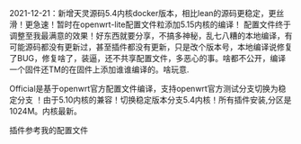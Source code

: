 2021-12-21：新增天灵源码5.4内核docker版本，相比lean的源码更稳定，更丝滑！更急速！暂时在openwrt-lite配置文件粒添加5.15内核的编译！
配置文件终于调整至我最满意的效果！好东西就要分享，不搞多神秘，乱七八糟的本地编译，有可能源码都没有更新过，甚至插件都没有更新，只是改个版本号，本地编译说修复了BUG，修复啥了，装逼，还不共享配置文件，多恶心的事。啥都不公开，编译一个固件还TM的在固件上添加谁谁编译的。啥玩意.

Official是基于openwrt官方配置文件编译，支持openwrt官方测试分支切换为稳定分支
！由于5.10内核的兼容！切换稳定版本分支5.4内核！所有插件安装,分区是1024M。内核最新。

插件参考我的配置文件
